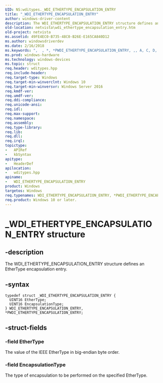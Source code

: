```yaml
---
UID: NS:wditypes._WDI_ETHERTYPE_ENCAPSULATION_ENTRY
title: "_WDI_ETHERTYPE_ENCAPSULATION_ENTRY"
author: windows-driver-content
description: The WDI_ETHERTYPE_ENCAPSULATION_ENTRY structure defines an EtherType encapsulation entry.
old-location: netvista\wdi_ethertype_encapsulation_entry.htm
old-project: netvista
ms.assetid: 49FE4EC0-B735-48C0-B26E-E165CA840D12
ms.author: windowsdriverdev
ms.date: 2/16/2018
ms.keywords: ",  , *, *PWDI_ETHERTYPE_ENCAPSULATION_ENTRY, ,, A, C, D, E, H, I, L, N, O, P, PWDI_ETHERTYPE_ENCAPSULATION_ENTRY, PWDI_ETHERTYPE_ENCAPSULATION_ENTRY structure pointer [Device and Driver Installation], R, S, T, U, W, WDI_ETHERTYPE_ENCAPSULATION_ENTRY, WDI_ETHERTYPE_ENCAPSULATION_ENTRY structure [Device and Driver Installation], Y, _, _WDI_ETHERTYPE_ENCAPSULATION_ENTRY, netvista.wdi_ethertype_encapsulation_entry, netvista.wifi_ethertype_encapsulation_entry, wditypes/PWDI_ETHERTYPE_ENCAPSULATION_ENTRY, wditypes/WDI_ETHERTYPE_ENCAPSULATION_ENTRY"
ms.prod: windows-hardware
ms.technology: windows-devices
ms.topic: struct
req.header: wditypes.hpp
req.include-header: 
req.target-type: Windows
req.target-min-winverclnt: Windows 10
req.target-min-winversvr: Windows Server 2016
req.kmdf-ver: 
req.umdf-ver: 
req.ddi-compliance: 
req.unicode-ansi: 
req.idl: 
req.max-support: 
req.namespace: 
req.assembly: 
req.type-library: 
req.lib: 
req.dll: 
req.irql: 
topictype:
-	APIRef
-	kbSyntax
apitype:
-	HeaderDef
apilocation:
-	wditypes.hpp
apiname:
-	WDI_ETHERTYPE_ENCAPSULATION_ENTRY
product: Windows
targetos: Windows
req.typenames: WDI_ETHERTYPE_ENCAPSULATION_ENTRY, *PWDI_ETHERTYPE_ENCAPSULATION_ENTRY
req.product: Windows 10 or later.
---
```


# _WDI_ETHERTYPE_ENCAPSULATION_ENTRY structure


## -description


The 
  WDI_ETHERTYPE_ENCAPSULATION_ENTRY structure defines an EtherType encapsulation entry.


## -syntax


````
typedef struct _WDI_ETHERTYPE_ENCAPSULATION_ENTRY {
  UINT16 EtherType;
  UINT16 EncapsulationType;
} WDI_ETHERTYPE_ENCAPSULATION_ENTRY, *PWDI_ETHERTYPE_ENCAPSULATION_ENTRY;
````


## -struct-fields




### -field EtherType

The value of the IEEE EtherType in big-endian byte order.


### -field EncapsulationType

The type of encapsulation to be performed on the specified EtherType.

